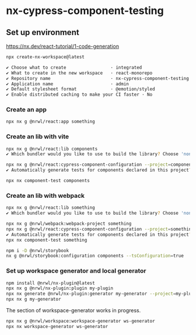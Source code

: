 # nx-cypress-component-testing

## Set up environment

https://nx.dev/react-tutorial/1-code-generation

```sh
npx create-nx-workspace@latest

✔ Choose what to create                 · integrated
✔ What to create in the new workspace   · react-monorepo
✔ Repository name                       · nx-cypress-component-testing
✔ Application name                      · admin
✔ Default stylesheet format             · @emotion/styled
✔ Enable distributed caching to make your CI faster · No
```

### Create an app

```sh
npx nx g @nrwl/react:app something
```

### Create an lib with vite

```sh
npx nx g @nrwl/react:lib components
✔ Which bundler would you like to use to build the library? Choose 'none' to skip build setup. · vite

npx nx g @nrwl/react:cypress-component-configuration --project=components
✔ Automatically generate tests for components declared in this project? (y/N) · false

npx nx component-test components
```

### Create an lib with webpack

```sh
npx nx g @nrwl/react:lib something
✔ Which bundler would you like to use to build the library? Choose 'none' to skip build setup. · none

npx nx g @nrwl/webpack:webpack-project something
npx nx g @nrwl/react:cypress-component-configuration --project=something --build-target=something:build
✔ Automatically generate tests for components declared in this project? (y/N) · true
npx nx component-test something
```

```sh
npm i -D @nrwl/storybook
nx g @nrwl/storybook:configuration components --tsConfiguration=true
```

### Set up workspace generator and local generator

```sh
npm install @nrwl/nx-plugin@latest
npx nx g @nrwl/nx-plugin:plugin my-plugin
npx nx generate @nrwl/nx-plugin:generator my-generator --project=my-plugin
npx nx g my-generator
```

The section of workspace-generator works in progress.

```sh
npx nx g @nrwl/workspace:workspace-generator ws-generator
npx nx workspace-generator ws-generator
```
